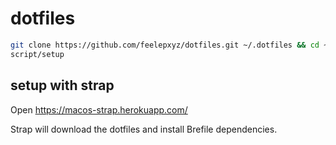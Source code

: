 # dotfiles

```bash
git clone https://github.com/feelepxyz/dotfiles.git ~/.dotfiles && cd ~/.dotfiles
script/setup
```
## setup with strap

Open https://macos-strap.herokuapp.com/

Strap will download the dotfiles and install Brefile dependencies.

